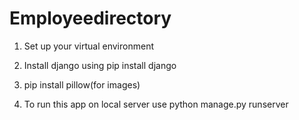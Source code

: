 # Employeedirectory

1. Set up your virtual environment

2. Install django using pip install django

3. pip install pillow(for images)

4. To run this app on local server use 
   python manage.py runserver
